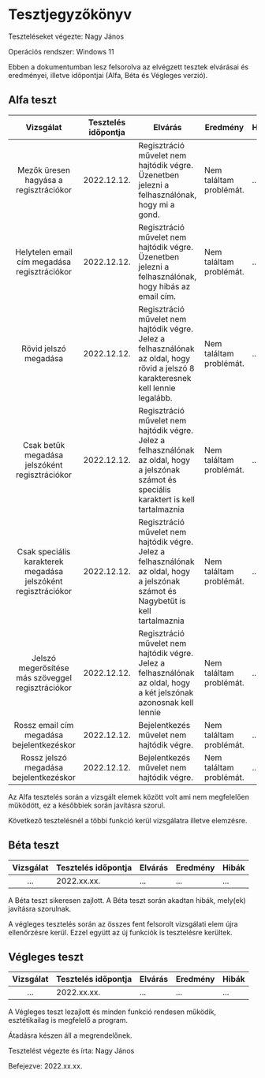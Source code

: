 # Tesztjegyzőkönyv

Teszteléseket végezte: Nagy János

Operációs rendszer: Windows 11

Ebben a dokumentumban lesz felsorolva az elvégzett tesztek elvárásai és eredményei, illetve időpontjai (Alfa, Béta és Végleges verzió).

## Alfa teszt

| Vizsgálat | Tesztelés időpontja | Elvárás | Eredmény | Hibák |
| :---: | --- | --- | --- | --- |
|Mezők üresen hagyása a regisztrációkor| 2022.12.12. | Regisztráció művelet nem hajtódik végre. Üzenetben jelezni a felhasználónak, hogy mi a gond. | Nem találtam problémát. | ... |
|Helytelen email cím megadása regisztrációkor| 2022.12.12. | Regisztráció művelet nem hajtódik végre. Üzenetben jelezni a felhasználónak, hogy hibás az email cím. | Nem találtam problémát. | ... |
|Rövid jelszó megadása | 2022.12.12. | Regisztráció művelet nem hajtódik végre.  Jelez a felhasználónak az oldal, hogy rövid a jelszó 8 karakteresnek kell lennie legalább.| Nem találtam problémát. | ... |
|Csak betűk megadása jelszóként regisztrációkor | 2022.12.12. | Regisztráció művelet nem hajtódik végre.  Jelez a felhasználónak az oldal, hogy a jelszónak számot és speciális karaktert is kell tartalmaznia| Nem találtam problémát. | ... |
|Csak speciális karakterek megadása jelszóként regisztrációkor | 2022.12.12. | Regisztráció művelet nem hajtódik végre.  Jelez a felhasználónak az oldal, hogy a jelszónak számot és Nagybetűt is kell tartalmaznia| Nem találtam problémát. | ... |
|Jelszó megerősítése más szöveggel regisztrációkor| 2022.12.12. | Regisztráció művelet nem hajtódik végre.  Jelez a felhasználónak az oldal, hogy a két jelszónak azonosnak kell lennie| Nem találtam problémát. | ... |
|Rossz email cím megadása bejelentkezéskor| 2022.12.12. | Bejelentkezés művelet nem hajtódik végre. | Nem találtam problémát. | ... |
|Rossz jelszó megadása bejelentkezéskor| 2022.12.12. | Bejelentkezés művelet nem hajtódik végre. | Nem találtam problémát. | ... |




Az Alfa tesztelés során a vizsgált elemek között volt ami nem megfelelően működött, ez a későbbiek során javításra szorul.

Következő tesztelésnél a többi funkció kerül vizsgálatra illetve elemzésre.
## Béta teszt

| Vizsgálat | Tesztelés időpontja | Elvárás | Eredmény | Hibák |
| :---: | --- | --- | --- | --- |
| ... | 2022.xx.xx. | ... | ... | ... |

A Béta teszt sikeresen zajlott.
A Béta teszt során akadtan hibák, mely(ek) javításra szorulnak.

A végleges tesztelés során az összes fent felsorolt vizsgálati elem újra ellenőrzésre kerül. Ezzel együtt az új funkciók is tesztelésre kerültek.

## Végleges teszt
| Vizsgálat | Tesztelés időpontja | Elvárás | Eredmény | Hibák |
| :---: | --- | --- | --- | --- |
| ... | 2022.xx.xx. | ... | ... | ... |

A Végleges teszt lezajlott és minden funkció rendesen működik, esztétikailag is megfelelő a program.

Átadásra készen áll a megrendelőnek.

Tesztelést végezte és írta: Nagy János

Befejezve: 2022.xx.xx.
